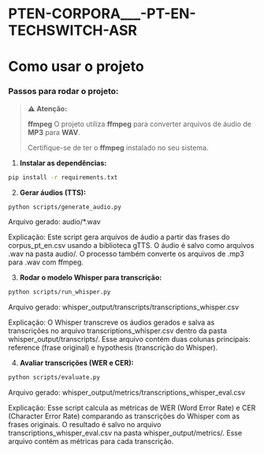 # PTEN-CORPORA___-PT-EN-TECHSWITCH-ASR



# Como usar o projeto

### Passos para rodar o projeto:

<blockquote>
    <p><strong>⚠️ Atenção:</strong></p>
    <p>
        <strong>ffmpeg</strong> O projeto utiliza <strong>ffmpeg</strong> para converter arquivos de áudio de <strong>MP3</strong> para <strong>WAV</strong>.
    </p>
    <p>
        Certifique-se de ter o <strong>ffmpeg</strong> instalado no seu sistema.
    </p>
</blockquote>


1. **Instalar as dependências:**

```bash
pip install -r requirements.txt
```

2. **Gerar áudios (TTS):**

```bash
python scripts/generate_audio.py
```

Arquivo gerado: audio/*.wav

Explicação: Este script gera arquivos de áudio a partir das frases do corpus_pt_en.csv usando a biblioteca gTTS. O áudio é salvo como arquivos .wav na pasta audio/. O processo também converte os arquivos de .mp3 para .wav com ffmpeg.

3. **Rodar o modelo Whisper para transcrição:**

```bash
python scripts/run_whisper.py
```

Arquivo gerado: whisper_output/transcripts/transcriptions_whisper.csv

Explicação: O Whisper transcreve os áudios gerados e salva as transcrições no arquivo transcriptions_whisper.csv dentro da pasta whisper_output/transcripts/. Esse arquivo contém duas colunas principais: reference (frase original) e hypothesis (transcrição do Whisper).

4. **Avaliar transcrições (WER e CER):**

```bash
python scripts/evaluate.py
```

Arquivo gerado: whisper_output/metrics/transcriptions_whisper_eval.csv

Explicação: Esse script calcula as métricas de WER (Word Error Rate) e CER (Character Error Rate) comparando as transcrições do Whisper com as frases originais. O resultado é salvo no arquivo transcriptions_whisper_eval.csv na pasta whisper_output/metrics/. Esse arquivo contém as métricas para cada transcrição.
